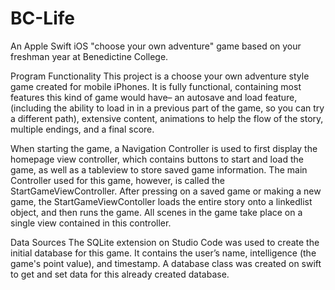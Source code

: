 # BC-Life
An Apple Swift iOS "choose your own adventure" game based on your freshman year at Benedictine College.

Program Functionality
This project is a choose your own adventure style game created for mobile iPhones. It is fully functional, containing most features this kind of game would have– an autosave and load feature, (including the ability to load in in a previous part of the game, so you can try a different path), extensive content, animations to help the flow of the story, multiple endings, and a final score.

When starting the game, a Navigation Controller is used to first display the homepage view controller, which contains buttons to start and load the game, as well as a tableview to store saved game information. The main Controller used for this game, however, is called the StartGameViewController. After pressing on a saved game or making a new game, the StartGameViewContoller loads the entire story onto a linkedlist object, and then runs the game. All scenes in the game take place on a single view contained in this controller. 

Data Sources
The SQLite extension on Studio Code was used to create the initial database for this game. It contains the user’s name, intelligence (the game's point value), and timestamp. A database class was created on swift to get and set data for this already created database.

